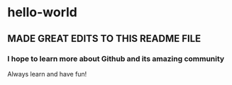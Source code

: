 # hello-world

## MADE GREAT EDITS TO THIS README FILE
### I hope to learn more about Github and its amazing community

Always learn and have fun!
